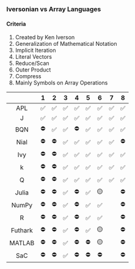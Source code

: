 ### Iversonian vs Array Languages

#### Criteria

1. Created by Ken Iverson
2. Generalization of Mathematical Notation
3. Implicit Iteration
4. Literal Vectors
5. Reduce/Scan
6. Outer Product
7. Compress
8. Mainly Symbols on Array Operations

|         |   1   |   2   |   3   |   4   |   5   |   6   |   7   |   8   |
| :-----: | :---: | :---: | :---: | :---: | :---: | :---: | :---: | :---: |
|   APL   |   ✅   |   ✅   |   ✅   |   ✅   |   ✅   |   ✅   |   ✅   |   ✅   |
|    J    |   ✅   |   ✅   |   ✅   |   ✅   |   ✅   |   ✅   |   ✅   |   ✅   |
|   BQN   |   ⛔   |   ✅   |   ✅   |   ⛔   |   ✅   |   ✅   |   ✅   |   ✅   |
|  Nial   |   ⛔   |   ⛔   |   ✅   |   ✅   |   ✅   |   ✅   |   ✅   |   ⛔   |
|   Ivy   |   ⛔   |   ⛔   |   ✅   |   ✅   |   ✅   |   ✅   |   ✅   |   ✅   |
|    k    |   ⛔   |   ⛔   |   ✅   |   ✅   |   ✅   |   ✅   |   ✅   |   ✅   |
|    Q    |   ⛔   |   ⛔   |   ✅   |   ✅   |   ✅   |   ✅   |   ✅   |   ✅   |
|  Julia  |   ⛔   |   ⛔   |   ✅   |   ⛔   |   ✅   |   🟡   |       |   ⛔   |
|  NumPy  |   ⛔   |   ⛔   |   ✅   |   ⛔   |   ✅   |   ✅   |       |   ⛔   |
|    R    |   ⛔   |   ⛔   |   ✅   |   ⛔   |   ✅   |   ✅   |       |   ⛔   |
| Futhark |   ⛔   |   ⛔   |   ✅   |   ⛔   |   ✅   |   🟡   |       |   ⛔   |
| MATLAB  |   ⛔   |   ⛔   |   ✅   |   ⛔   |   ⛔   |   🟡   |       |   ⛔   |
|   SaC   |   ⛔   |   ⛔   |   ✅   |   ⛔   |   ⛔   |   ⛔   |       |   ⛔   |
